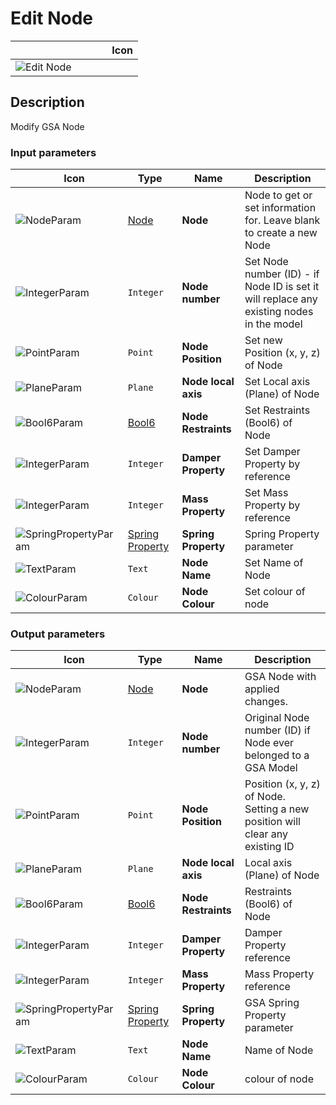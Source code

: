 # Edit Node
<!--- This file has been auto-generated, do not change it manually! Edit the generator here: https://github.com/arup-group/GSA-Grasshopper/tree/main/DocsGeneration --->

|<img width="150"/> Icon |
| ----------- |
|![Edit Node](./images/EditNode.png) |

## Description

Modify GSA Node

### Input parameters

|<img width="20"/> Icon |<img width="200"/> Type |<img width="200"/> Name |<img width="1000"/> Description |
| ----------- | ----------- | ----------- | ----------- |
|![NodeParam](./images/NodeParam.png) |[Node](gsagh-node-parameter.md) |**Node** |Node to get or set information for. Leave blank to create a new Node |
|![IntegerParam](./images/IntegerParam.png) |`Integer` |**Node number** |Set Node number (ID) - if Node ID is set it will replace any existing nodes in the model |
|![PointParam](./images/PointParam.png) |`Point` |**Node Position** |Set new Position (x, y, z) of Node |
|![PlaneParam](./images/PlaneParam.png) |`Plane` |**Node local axis** |Set Local axis (Plane) of Node |
|![Bool6Param](./images/Bool6Param.png) |[Bool6](gsagh-bool6-parameter.md) |**Node Restraints** |Set Restraints (Bool6) of Node |
|![IntegerParam](./images/IntegerParam.png) |`Integer` |**Damper Property** |Set Damper Property by reference |
|![IntegerParam](./images/IntegerParam.png) |`Integer` |**Mass Property** |Set Mass Property by reference |
|![SpringPropertyParam](./images/SpringPropertyParam.png) |[Spring Property](gsagh-spring-property-parameter.md) |**Spring Property** |Spring Property parameter |
|![TextParam](./images/TextParam.png) |`Text` |**Node Name** |Set Name of Node |
|![ColourParam](./images/ColourParam.png) |`Colour` |**Node Colour** |Set colour of node |

### Output parameters

|<img width="20"/> Icon |<img width="200"/> Type |<img width="200"/> Name |<img width="1000"/> Description |
| ----------- | ----------- | ----------- | ----------- |
|![NodeParam](./images/NodeParam.png) |[Node](gsagh-node-parameter.md) |**Node** |GSA Node with applied changes. |
|![IntegerParam](./images/IntegerParam.png) |`Integer` |**Node number** |Original Node number (ID) if Node ever belonged to a GSA Model |
|![PointParam](./images/PointParam.png) |`Point` |**Node Position** |Position (x, y, z) of Node. Setting a new position will clear any existing ID |
|![PlaneParam](./images/PlaneParam.png) |`Plane` |**Node local axis** |Local axis (Plane) of Node |
|![Bool6Param](./images/Bool6Param.png) |[Bool6](gsagh-bool6-parameter.md) |**Node Restraints** |Restraints (Bool6) of Node |
|![IntegerParam](./images/IntegerParam.png) |`Integer` |**Damper Property** |Damper Property reference |
|![IntegerParam](./images/IntegerParam.png) |`Integer` |**Mass Property** |Mass Property reference |
|![SpringPropertyParam](./images/SpringPropertyParam.png) |[Spring Property](gsagh-spring-property-parameter.md) |**Spring Property** |GSA Spring Property parameter |
|![TextParam](./images/TextParam.png) |`Text` |**Node Name** |Name of Node |
|![ColourParam](./images/ColourParam.png) |`Colour` |**Node Colour** |colour of node |


